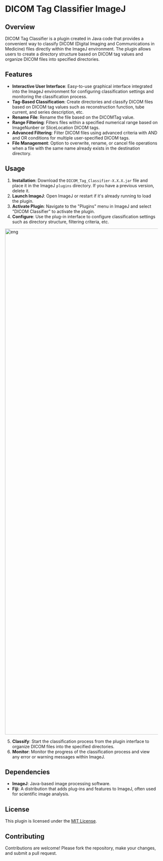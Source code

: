 # DICOM Tag Classifier ImageJ

## Overview
DICOM Tag Classifier is a plugin created in Java code that provides a convenient way to classify DICOM (Digital Imaging and Communications in Medicine) files directly within the ImageJ environment. The plugin allows users to create a directory structure based on DICOM tag values and organize DICOM files into specified directories.

## Features
- **Interactive User Interface**: Easy-to-use graphical interface integrated into the ImageJ environment for configuring classification settings and monitoring the classification process.
- **Tag-Based Classification**: Create directories and classify DICOM files based on DICOM tag values such as reconstruction function, tube current, and series description, etc.
- **Rename File**: Rename the file based on the DICOMTag value.
- **Range Filtering**: Filters files within a specified numerical range based on ImageNunber or SliceLocation DICOM tags.
- **Advanced Filtering**: Filter DICOM files using advanced criteria with AND and OR conditions for multiple user-specified DICOM tags.
- **File Management**: Option to overwrite, rename, or cancel file operations when a file with the same name already exists in the destination directory.

## Usage
1. **Installation**: Download the `DICOM_Tag_Classifier-X.X.X.jar` file and place it in the ImageJ `plugins` directory. If you have a previous version, delete it.
2. **Launch ImageJ**: Open ImageJ or restart if it's already running to load the plugin.
3. **Activate Plugin**: Navigate to the "Plugins" menu in ImageJ and select "DICOM Classifier" to activate the plugin.
4. **Configure**: Use the plug-in interface to configure classification settings such as directory structure, filtering criteria, etc.

  <img width="1665" alt="eng" src="https://github.com/ramnoob/dicom-tag-classifier-ImageJ/assets/70456441/38f29ac0-cf16-4774-9d60-1f7c5637566d">
  
5. **Classify**: Start the classification process from the plugin interface to organize DICOM files into the specified directories.
6. **Monitor**: Monitor the progress of the classification process and view any error or warning messages within ImageJ.

## Dependencies
- **ImageJ**: Java-based image processing software.
- **Fiji**: A distribution that adds plug-ins and features to ImageJ, often used for scientific image analysis.

## License
This plugin is licensed under the [MIT License](LICENSE).

## Contributing
Contributions are welcome! Please fork the repository, make your changes, and submit a pull request.
